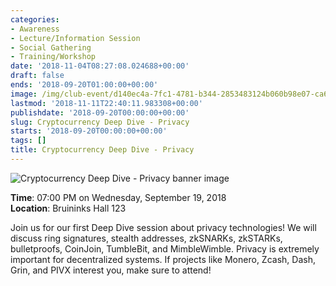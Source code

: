 ```yaml
---
categories:
- Awareness
- Lecture/Information Session
- Social Gathering
- Training/Workshop
date: '2018-11-04T08:27:08.024688+00:00'
draft: false
ends: '2018-09-20T01:00:00+00:00'
image: /img/club-event/d140ec4a-7fc1-4781-b344-2853483124b060b98e07-ca69-4f59-90a7-da826ae8eedc.png
lastmod: '2018-11-11T22:40:11.983308+00:00'
publishdate: '2018-09-20T00:00:00+00:00'
slug: Cryptocurrency Deep Dive - Privacy
starts: '2018-09-20T00:00:00+00:00'
tags: []
title: Cryptocurrency Deep Dive - Privacy
---
```


<img src="/img/club-event/d140ec4a-7fc1-4781-b344-2853483124b060b98e07-ca69-4f59-90a7-da826ae8eedc.png" alt="Cryptocurrency Deep Dive - Privacy banner image" /><br>
    <p class="eventInfo">
        <strong>Time</strong>: 07:00 PM on Wednesday, September 19, 2018<br>
        <strong>Location</strong>: Bruininks Hall 123
    </p>
    <p>Join us for our first Deep Dive session about privacy technologies! We will discuss ring signatures, stealth addresses, zkSNARKs, zkSTARKs, bulletproofs, CoinJoin, TumbleBit, and MimbleWimble. Privacy is extremely important for decentralized systems. If projects like Monero, Zcash, Dash, Grin, and PIVX interest you, make sure to attend!</p>
<p>&nbsp;</p>